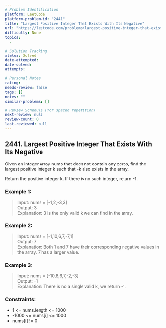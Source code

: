 ```yaml
---
# Problem Identification
platform: LeetCode
platform-problem-id: "2441"
title: "Largest Positive Integer That Exists With Its Negative"
url: "https://leetcode.com/problems/largest-positive-integer-that-exists-with-its-negative/"
difficulty: None
topics:
  -

# Solution Tracking
status: Solved
date-attempted:
date-solved:
attempts:

# Personal Notes
rating:
needs-review: false
tags: []
notes: ""
similar-problems: []

# Review Schedule (for spaced repetition)
next-review: null
review-count: 0
last-reviewed: null
---
```


## 2441. Largest Positive Integer That Exists With Its Negative

Given an integer array nums that does not contain any zeros, find the largest positive integer k such that -k also exists in the array.

Return the positive integer k. If there is no such integer, return -1.

### Example 1:

> Input: nums = [-1,2,-3,3]<br/>
> Output: 3<br/>
> Explanation: 3 is the only valid k we can find in the array.

### Example 2:

> Input: nums = [-1,10,6,7,-7,1]<br/>
> Output: 7<br/>
> Explanation: Both 1 and 7 have their corresponding negative values in the array. 7 has a larger value.

### Example 3:

> Input: nums = [-10,8,6,7,-2,-3]<br/>
> Output: -1<br/>
> Explanation: There is no a single valid k, we return -1.

### Constraints:

- 1 <= nums.length <= 1000
- -1000 <= nums[i] <= 1000
- nums[i] != 0
